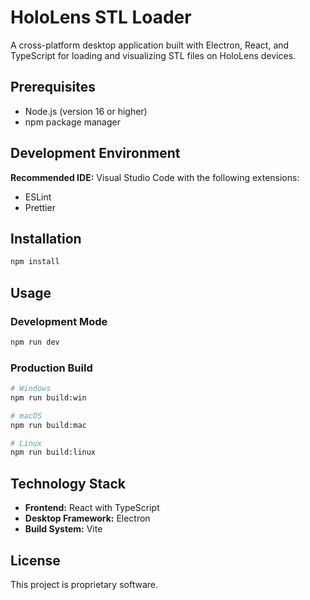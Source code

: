 # HoloLens STL Loader

A cross-platform desktop application built with Electron, React, and TypeScript for loading and visualizing STL files on HoloLens devices.

## Prerequisites

- Node.js (version 16 or higher)
- npm package manager

## Development Environment

**Recommended IDE:** Visual Studio Code with the following extensions:
- ESLint
- Prettier

## Installation

```bash
npm install
```

## Usage

### Development Mode

```bash
npm run dev
```

### Production Build

```bash
# Windows
npm run build:win

# macOS
npm run build:mac

# Linux
npm run build:linux
```

## Technology Stack

- **Frontend:** React with TypeScript
- **Desktop Framework:** Electron
- **Build System:** Vite

## License

This project is proprietary software.
